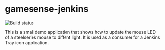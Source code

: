 # gamesense-jenkins

![Build status](https://travis-ci.org/philipparndt/gamesense-jenkins.svg?branch=master)

This is a small demo application that shows how to update the mouse LED of a steelseries mouse to diffent light. 
It is used as a consumer for a Jenkins Tray icon application.
